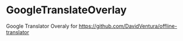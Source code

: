 # GoogleTranslateOverlay
Google Translator Overaly for https://github.com/DavidVentura/offline-translator

